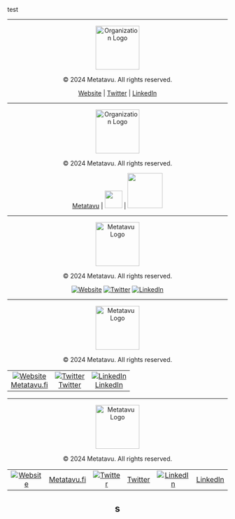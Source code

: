 test




---

<div align="center">
    <img src="https://metatavu.fi/wp-content/uploads/2024/02/cropped-metatavu-favicon.jpg" alt="Organization Logo" width="100">
    <p>© 2024 Metatavu. All rights reserved.</p>
    <p>
        <a href="https://www.metatavu.fi">Website</a> | 
        <a href="https://twitter.com/metatavu">Twitter</a> | 
        <a href="https://fi.linkedin.com/company/metatavu">LinkedIn</a>
    </p>
</div>

---

<div align="center"> 
    <img src="https://metatavu.fi/wp-content/uploads/2024/02/cropped-metatavu-favicon.jpg" alt="Organization Logo" width="100">
    <p>© 2024 Metatavu. All rights reserved.</p>
    <p>
        <a href="https://www.metatavu.fi">Metatavu</a> | 
        <img src="https://img.shields.io/badge/X-000000?style=for-the-badge&logo=x&logoColor=white" width="40px"> | 
        <img src="https://img.shields.io/badge/LinkedIn-0077B5?style=for-the-badge&logo=linkedin&logoColor=white" width="80px">
    </p>
</div>

---

<div align="center">
    <img src="https://metatavu.fi/wp-content/uploads/2024/02/cropped-metatavu-favicon.jpg" alt="Metatavu Logo" width="100">
    <p>© 2024 Metatavu. All rights reserved.</p>
    <p>
        <a href="https://your-organization-website.com"><img src="https://img.icons8.com/color/48/000000/web.png" alt="Website"></a>
        <a href="https://twitter.com/metatavu"><img src="https://img.icons8.com/color/48/000000/twitterx.png" alt="Twitter"></a>
        <a href="https://fi.linkedin.com/company/metatavu"><img src="https://img.icons8.com/color/48/000000/linkedin.png" alt="LinkedIn"></a>
    </p>
</div>

---

<div align="center">
    <img src="https://metatavu.fi/wp-content/uploads/2024/02/cropped-metatavu-favicon.jpg" alt="Metatavu Logo" width="100">
    <p>© 2024 Metatavu. All rights reserved.</p>
    <table>
        <tr>
            <td align="center">
                <a href="https://www.metatavu.fi"><img src="https://img.icons8.com/color/48/000000/web.png" alt="Website"></a><br>
                <a href="https://www.metatavu.fi">Metatavu.fi</a>
            </td>
            <td align="center">
                <a href="https://twitter.com/metatavu"><img src="https://img.icons8.com/color/48/000000/twitterx.png" alt="Twitter"></a><br>
                <a href="https://twitter.com/metatavu">Twitter</a>
            </td>
            <td align="center">
                <a href="https://fi.linkedin.com/company/metatavu"><img src="https://img.icons8.com/color/48/000000/linkedin.png" alt="LinkedIn"></a><br>
                <a href="https://fi.linkedin.com/company/metatavu">LinkedIn</a>
            </td>
        </tr>
    </table>
</div>

---

<div align="center">
    <img src="https://metatavu.fi/wp-content/uploads/2024/02/cropped-metatavu-favicon.jpg" alt="Metatavu Logo" width="100">
    <p>© 2024 Metatavu. All rights reserved.</p>
    <table>
        <tr>
            <td align="center">
                <a href="https://www.metatavu.fi"><img src="https://img.icons8.com/color/48/000000/web.png" alt="Website"></a>
            </td>
            <td align="center">
                <a href="https://www.metatavu.fi">Metatavu.fi</a>
            </td>
            <td align="center">
                <a href="https://twitter.com/metatavu"><img src="https://img.icons8.com/color/48/000000/twitterx.png" alt="Twitter"></a>
            </td>
            <td align="center">
                <a href="https://twitter.com/metatavu">Twitter</a>
            </td>
            <td align="center">
                <a href="https://fi.linkedin.com/company/metatavu"><img src="https://img.icons8.com/color/48/000000/linkedin.png" alt="LinkedIn"></a>
            </td>
            <td align="center">
                <a href="https://fi.linkedin.com/company/metatavu">LinkedIn</a>
            </td>
        </tr>
    </table>
</div>

<div id="metatavu-custom-footer"> <div align="center">
            <h2>s</h2>
</div></div>